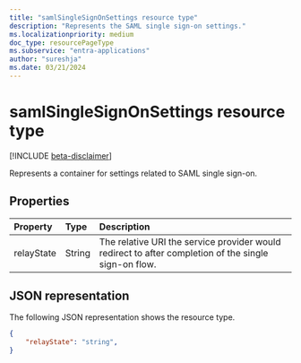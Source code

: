 ```yaml
---
title: "samlSingleSignOnSettings resource type"
description: "Represents the SAML single sign-on settings."
ms.localizationpriority: medium
doc_type: resourcePageType
ms.subservice: "entra-applications"
author: "sureshja"
ms.date: 03/21/2024
---
```


# samlSingleSignOnSettings resource type

[!INCLUDE [beta-disclaimer](../../includes/beta-disclaimer.md)]

Represents a container for settings related to SAML single sign-on.

## Properties

| Property | Type | Description |
|:---------------|:--------|:----------|
|relayState|String| The relative URI the service provider would redirect to after completion of the single sign-on flow. |


## JSON representation
The following JSON representation shows the resource type.

<!-- {
  "blockType": "resource",
  "optionalProperties": [

  ],
  "@odata.type": "microsoft.graph.samlSingleSignOnSettings"
}-->

```json
{
    "relayState": "string",
}
```


<!-- uuid: 8fcb5dbc-d5aa-4681-8e31-b001d5168d79
2015-10-25 14:57:30 UTC -->
<!--
{
  "type": "#page.annotation",
  "description": "samlSingleSignOnSettings resource",
  "keywords": "",
  "section": "documentation",
  "tocPath": "",
  "suppressions": []
}
-->


